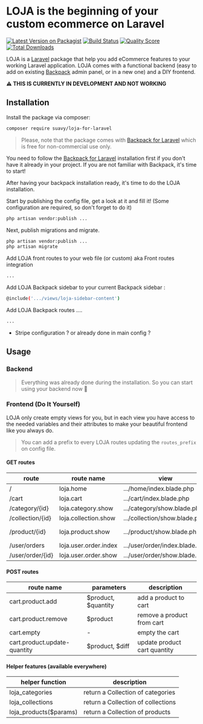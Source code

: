 # LOJA is the beginning of your custom ecommerce on Laravel

[![Latest Version on Packagist](https://img.shields.io/packagist/v/suavy/loja-for-laravel.svg?style=flat-square)](https://packagist.org/packages/suavy/loja-for-laravel)
[![Build Status](https://img.shields.io/travis/suavy/loja-for-laravel/master.svg?style=flat-square)](https://travis-ci.org/suavy/loja-for-laravel)
[![Quality Score](https://img.shields.io/scrutinizer/g/suavy/loja-for-laravel.svg?style=flat-square)](https://scrutinizer-ci.com/g/suavy/loja-for-laravel)
[![Total Downloads](https://img.shields.io/packagist/dt/suavy/loja-for-laravel.svg?style=flat-square)](https://packagist.org/packages/suavy/loja-for-laravel)

LOJA is a [Laravel](https://laravel.com/) package that help you add eCommerce features to your working Laravel application. LOJA comes with a functional backend (easy to add on existing [Backpack](https://backpackforlaravel.com/) admin panel, or in a new one) and a DIY frontend.

__:warning: THIS IS CURRENTLY IN DEVELOPMENT AND NOT WORKING__

## Installation

Install the package via composer:

```bash
composer require suavy/loja-for-laravel
```

> Please, note that the package comes with [Backpack for Laravel](https://backpackforlaravel.com/) which is free for non-commercial use only.

You need to follow the [Backpack for Laravel](https://backpackforlaravel.com/) installation first if you don't have it already in your project. If you are not familiar with Backpack, it's time to start!

After having your backpack installation ready, it's time to do the LOJA installation.

Start by publishing the config file, get a look at it and fill it! (Some configuration are required, so don't forget to do it)

```bash
php artisan vendor:publish ...
```

Next, publish migrations and migrate.
```bash
php artisan vendor:publish ...
php artisan migrate
```

Add LOJA front routes to your web file (or custom) aka Front routes integration
```bash
...
```

Add LOJA Backpack sidebar to your current Backpack sidebar :
```bash
@include('.../views/loja-sidebar-content')
```

Add LOJA Backpack routes ....
```bash
...
```

- Stripe configuration ? or already done in main config ?

## Usage

### Backend
> Everything was already done during the installation. So you can start using your backend now :rocket:

### Frontend (Do It Yourself)
LOJA only create empty views for you, but in each view you have access to the needed variables and their attributes to make your beautiful frontend like you always do.

> You can add a prefix to every LOJA routes updating the ``routes_prefix`` on config file.
>
#### GET routes

| route | route name | view | variables |
|---|---|---|---|
| / | loja.home | .../home/index.blade.php | $featuredProducts |
| /cart | loja.cart | .../cart/index.blade.php | $cart |
| /category/{id} | loja.category.show | .../category/show.blade.php |  $category |
| /collection/{id} | loja.collection.show | .../collection/show.blade.php | $collection |
| /product/{id} | loja.product.show | .../product/show.blade.php | $product, $relatedProducts |
| /user/orders | loja.user.order.index | .../user/order/index.blade.php | $orders |
| /user/order/{id} | loja.user.order.show | .../user/order/show.blade.php | $order |

<!-- todo Missing checkout/payment routes -->

#### POST routes

| route name | parameters | description |
|---|---|---|
| cart.product.add | $product, $quantity | add a product to cart |
| cart.product.remove | $product | remove a product from cart |
| cart.empty | - | empty the cart |
| cart.product.update-quantity | $product, $diff | update product cart quantity |

#### Helper features (available everywhere)

| helper function | description |
|---|---|
| loja_categories | return a Collection of categories |
| loja_collections | return a Collection of collections |
| loja_products($params) | return a Collection of products |
